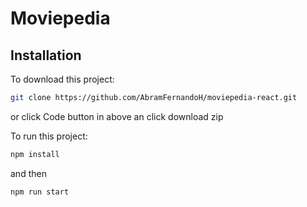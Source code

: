 # Moviepedia

## Installation

To download this project:
```bash
git clone https://github.com/AbramFernandoH/moviepedia-react.git
```
or 
click Code button in above an click download zip

To run this project:
```bash
npm install
```
and then
```bash
npm run start
```